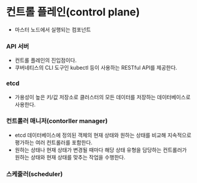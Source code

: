 # 컨트롤 플레인(control plane)
- 마스터 노드에서 실행되는 컴포넌트
### API 서버
- 컨트롤 플레인의 진입점이다.
- 쿠버네티스의 CLI 도구인 kubectl 등이 사용하는 RESTful API를 제공한다.
### etcd
- 가용성이 높은 키/값 저장소로 클러스터의 모든 데이터를 저장하는 데이터베이스로 사용한다.
### 컨트롤러 매니저(contorller manager)
- etcd 데이터베이스에 정의된 객체의 현재 상태와 원하는 상태를 비교해 지속적으로 평가하는 여러 컨트롤러를 포함한다.
- 원하는 상태나 현재 상태가 변경될 때마다 해당 상태 유형을 담당하는 컨트롤러가 원하는 상태와 현재 상태를 맞추는 작업을 수행한다.
### 스케줄러(scheduler)